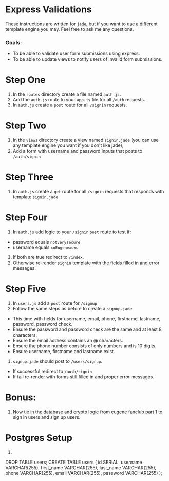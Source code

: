 # Express Validations

These instructions are written for `jade`, but if you want to use a different template engine you may. Feel free to ask me any questions.

### Goals:

 - To be able to validate user form submissions using express.
 - To be able to update views to notify users of invalid form submissions.

# Step One

1. In the `routes` directory create a file named `auth.js`.
1. Add the `auth.js` route to your `app.js` file for all `/auth` requests.
1. In `auth.js` create a `post` route for all `/signin` requests.

# Step Two

1. In the `views` directory create a view named `signin.jade` (you can use any template engine you want if you don't like jade);
1. Add a form with username and password inputs that posts to `/auth/signin`

# Step Three

1. In `auth.js` create a `get` route for all `/signin` requests that responds with template `signin.jade`

# Step Four

1. In `auth.js` add logic to your `/signin` `post` route to test if:
 - password equals `notverysecure`
 - username equals `xoEugenexoxo`
1. If both are true redirect to `/index`.
1. Otherwise re-render `signin` template with the fields filled in and error messages.

# Step Five

1. In `users.js` add a `post` route for `/signup`
1. Follow the same steps as before to create a `signup.jade`
  - This time with fields for username, email, phone, firstname, lastname, password, password check.
  - Ensure the password and password check are the same and at least 8 characters.
  - Ensure the email address contains an @ characters.
  - Ensure the phone number consists of only numbers and is 10 digits.
  - Ensure username, firstname and lastname exist.
1. `signup.jade` should post to `/users/signup`.
  - If successful redirect to `/auth/signin`
  - If fail re-render with forms still filled in and proper error messages.




# Bonus:

1. Now tie in the database and crypto logic from eugene fanclub part 1 to sign in users and sign up users.


# Postgres Setup

1.
DROP TABLE users;
CREATE TABLE users (
	id SERIAL,
	username VARCHAR(255),
	first_name VARCHAR(255),
	last_name VARCHAR(255),
	phone VARCHAR(255),
	email VARCHAR(255),
	password VARCHAR(255)
);
